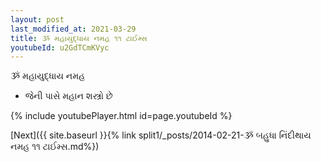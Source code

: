 ```yaml
---
layout: post
last_modified_at: 2021-03-29
title: ૐ મહાયુદ્ધાય નમહ ૧૧ ટાઈમ્સ
youtubeId: u2GdTCmKVyc
---
```

 
 
 ૐ મહાયુદ્ધાય નમહ  
 
 -  જેની પાસે મહાન શસ્ત્રો છે 
 
  
 
  
 
 
 
 
 
 


{% include youtubePlayer.html id=page.youtubeId %}
 
[Next]({{ site.baseurl }}{% link  split1/_posts/2014-02-21-ૐ બહુધા નિંદીથાય નમહ ૧૧ ટાઈમ્સ.md%})
 
